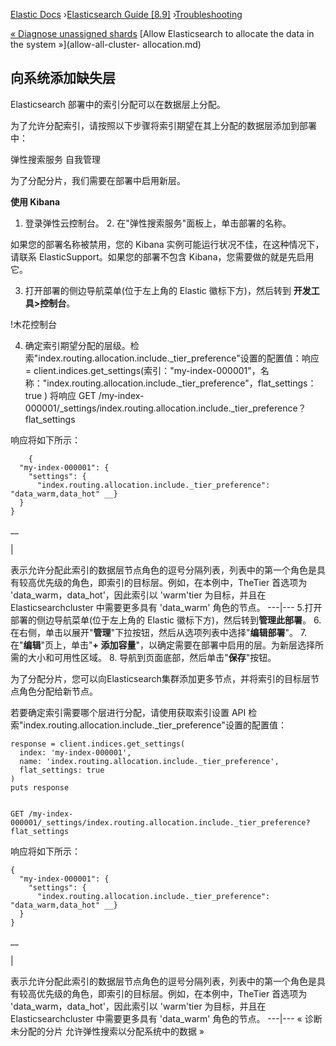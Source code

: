 

[Elastic Docs](/guide/) ›[Elasticsearch Guide [8.9]](index.md)
›[Troubleshooting](troubleshooting.md)

[« Diagnose unassigned shards](diagnose-unassigned-shards.md) [Allow
Elasticsearch to allocate the data in the system »](allow-all-cluster-
allocation.md)

## 向系统添加缺失层

Elasticsearch 部署中的索引分配可以在数据层上分配。

为了允许分配索引，请按照以下步骤将索引期望在其上分配的数据层添加到部署中：

弹性搜索服务 自我管理

为了分配分片，我们需要在部署中启用新层。

**使用 Kibana**

1. 登录弹性云控制台。  2. 在"弹性搜索服务"面板上，单击部署的名称。

如果您的部署名称被禁用，您的 Kibana 实例可能运行状况不佳，在这种情况下，请联系 ElasticSupport。如果您的部署不包含 Kibana，您需要做的就是先启用它。

3. 打开部署的侧边导航菜单(位于左上角的 Elastic 徽标下方)，然后转到 **开发工具>控制台**。

!木花控制台

4. 确定索引期望分配的层级。检索"index.routing.allocation.include._tier_preference"设置的配置值：响应 = client.indices.get_settings(索引："my-index-000001"，名称："index.routing.allocation.include._tier_preference"，flat_settings：true ) 将响应 GET /my-index-000001/_settings/index.routing.allocation.include._tier_preference？flat_settings

响应将如下所示：

    
        {
      "my-index-000001": {
        "settings": {
          "index.routing.allocation.include._tier_preference": "data_warm,data_hot" __}
      }
    }

__

|

表示允许分配此索引的数据层节点角色的逗号分隔列表，列表中的第一个角色是具有较高优先级的角色，即索引的目标层。例如，在本例中，TheTier 首选项为 'data_warm，data_hot'，因此索引以 'warm'tier 为目标，并且在 Elasticsearchcluster 中需要更多具有 'data_warm' 角色的节点。   ---|--- 5.打开部署的侧边导航菜单(位于左上角的 Elastic 徽标下方)，然后转到**管理此部署**。  6. 在右侧，单击以展开"**管理**"下拉按钮，然后从选项列表中选择"**编辑部署**"。  7. 在"**编辑**"页上，单击"**\+ 添加容量**"，以确定需要在部署中启用的层。为新层选择所需的大小和可用性区域。  8. 导航到页面底部，然后单击"**保存**"按钮。

为了分配分片，您可以向Elasticsearch集群添加更多节点，并将索引的目标层节点角色分配给新节点。

若要确定索引需要哪个层进行分配，请使用获取索引设置 API 检索"index.routing.allocation.include._tier_preference"设置的配置值：

    
    
    response = client.indices.get_settings(
      index: 'my-index-000001',
      name: 'index.routing.allocation.include._tier_preference',
      flat_settings: true
    )
    puts response
    
    
    GET /my-index-000001/_settings/index.routing.allocation.include._tier_preference?flat_settings

响应将如下所示：

    
    
    {
      "my-index-000001": {
        "settings": {
          "index.routing.allocation.include._tier_preference": "data_warm,data_hot" __}
      }
    }

__

|

表示允许分配此索引的数据层节点角色的逗号分隔列表，列表中的第一个角色是具有较高优先级的角色，即索引的目标层。例如，在本例中，TheTier 首选项为 'data_warm，data_hot'，因此索引以 'warm'tier 为目标，并且在 Elasticsearchcluster 中需要更多具有 'data_warm' 角色的节点。   ---|--- « 诊断未分配的分片 允许弹性搜索以分配系统中的数据 »